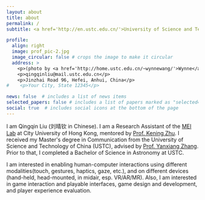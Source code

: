 ```yaml
---
layout: about
title: about
permalink: /
subtitle: <a href='http://en.ustc.edu.cn/'>University of Science and Technology of China</a>. Digital Art Lab

profile:
  align: right
  image: prof_pic-2.jpg
  image_circular: false # crops the image to make it circular
  address: >
    <p>(photo by <a href='http://home.ustc.edu.cn/~wynnewang/'>Wynne</a>)</p>
    <p>qingqinliu@mail.ustc.edu.cn</p>
    <p>Jinzhai Road 96, Hefei, Anhui, China</p>
#    <p>Your City, State 12345</p>

news: false  # includes a list of news items
selected_papers: false # includes a list of papers marked as "selected={true}"
social: true  # includes social icons at the bottom of the page
---
```


I am Qingqin Liu (刘晴钦 in Chinese). I am a Research Assistant of the <a href='https://meilab-hk.github.io/index.html'>MEI Lab</a> at City University of Hong Kong, mentored by <a href='https://zhukening.wixsite.com/aboutme'>Prof. Kening Zhu</a>. I received my Master's degree in Communication from the University of Science and Technology of China (USTC), advised by <a href='https://dblp.org/pid/117/0075-1.html'>Prof. Yanxiang Zhang</a>. Prior to that, I completed a Bachelor of Science in Astronomy at USTC. 

I am interested in enabling human-computer interactions using different modalities(touch, gestures, haptics, gaze, etc.), and on different devices (hand-held, head-mounted, in midair, esp. VR/AR/MR). Also, I am interested in game interaction and playable interfaces, game design and development, and player experience evaluation.